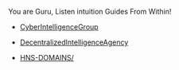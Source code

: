 You are Guru,
Listen intuition Guides From Within!

- [CyberIntelligenceGroup](http://masterthyself.cyberintelligencegroup/)

- [DecentralizedIntelligenceAgency](http://governthyself.decentralizedintelligenceagency/)

- [HNS-DOMAINS/](http://home.hns-domains/)
